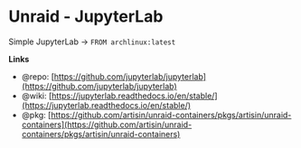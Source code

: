 # Unraid - JupyterLab

Simple JupyterLab → `FROM archlinux:latest`

**Links**
+ @repo: [https://github.com/jupyterlab/jupyterlab](https://github.com/jupyterlab/jupyterlab)
+ @wiki: [https://jupyterlab.readthedocs.io/en/stable/](https://jupyterlab.readthedocs.io/en/stable/)
+ @pkg: [https://github.com/artisin/unraid-containers/pkgs/artisin/unraid-containers](https://github.com/artisin/unraid-containers/pkgs/artisin/unraid-containers)

